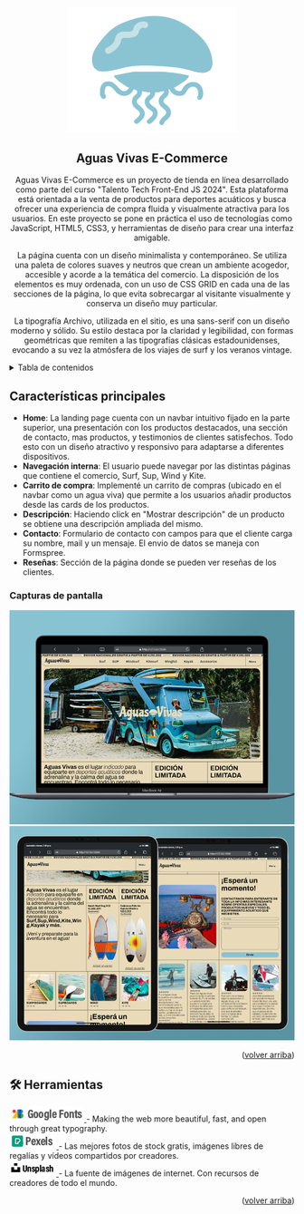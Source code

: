 <a name="readme-top"></a>

<div align="center">

<a href="https://github.com/nagustindev/aguas-vivas-ecommerce">
  <img width="300px" src="/assets/Isotipo.png" alt="Logo" width="800" />
</a>

## Aguas Vivas E-Commerce

Aguas Vivas E-Commerce es un proyecto de tienda en línea desarrollado como parte del curso "Talento Tech Front-End JS 2024". Esta plataforma está orientada a la venta de productos para deportes acuáticos y busca ofrecer una experiencia de compra fluida y visualmente atractiva para los usuarios. En este proyecto se pone en práctica el uso de tecnologías como JavaScript, HTML5, CSS3, y herramientas de diseño para crear una interfaz amigable. 

La página cuenta con un diseño minimalista y contemporáneo. Se utiliza una paleta de colores suaves y neutros que crean un ambiente acogedor, accesible y acorde a la temática del comercio. 
La disposición de los elementos es muy ordenada, con un uso de CSS GRID en cada una de las secciones de la página, lo que evita sobrecargar al visitante visualmente y conserva un diseño muy particular. 

La tipografía Archivo, utilizada en el sitio, es una sans-serif con un diseño moderno y sólido. Su estilo destaca por la claridad y legibilidad, con formas geométricas que remiten a las tipografías clásicas estadounidenses, evocando a su vez la atmósfera de los viajes de surf y los veranos vintage.


</div>

<details>
<summary>Tabla de contenidos</summary>

- [Características principales](#características-principales)
  - [Capturas de pantalla](#capturas-de-pantalla)
- [🛠️ Herramientas](#️-herramientas)

</details>

## Características principales

- **Home**: La landing page cuenta con un navbar intuitivo fijado en la parte superior, una presentación con los productos destacados, una sección de contacto, mas productos, y testimonios de clientes satisfechos. Todo esto con un diseño atractivo y responsivo para adaptarse a diferentes dispositivos.
- **Navegación interna**: El usuario puede navegar por las distintas páginas que contiene el comercio, Surf, Sup, Wind y Kite.
- **Carrito de compra**: Implementé un carrito de compras (ubicado en el navbar como un agua viva) que permite a los usuarios añadir productos desde las cards de los productos. 
- **Descripción**: Haciendo click en "Mostrar descripción" de un producto se obtiene una descripción ampliada del mismo.
- **Contacto**: Formulario de contacto con campos para que el cliente carga su nombre, mail y un mensaje. El envio de datos se maneja con Formspree.
- **Reseñas**: Sección de la página donde se pueden ver reseñas de los clientes.

### Capturas de pantalla

<img src="/assets/screen-para-readme.png" alt="screen-web" />
<br>
<img src="/assets/screen-para-readme-2.png" alt="screen-web-2" />

<p align="right">(<a href="#readme-top">volver arriba</a>)</p>

## 🛠️ Herramientas

<a href="https://fonts.google.com/">
  <img src="/assets/google-fonts.png" alt="google-fonts" /> 
</a>
- Making the web more beautiful, fast, and open through great typography.

<br>

<a href="https://www.pexels.com">
  <img src="/assets/pexels.png" alt="pexels" /> 
</a>
- Las mejores fotos de stock gratis, imágenes libres de regalías y vídeos compartidos por creadores.

<br>

<a href="https://unsplash.com">
  <img src="/assets/unsplash.png" alt="unsplash" /> 
</a>
- La fuente de imágenes de internet. Con recursos de creadores de todo el mundo.

<p align="right">(<a href="#readme-top">volver arriba</a>)</p>

